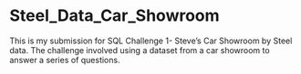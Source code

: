 # Steel_Data_Car_Showroom
This is my submission for SQL Challenge 1- Steve’s Car Showroom by Steel data. The challenge involved using a dataset from a car showroom to answer a series of questions. 
